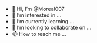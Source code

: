 - 👋 Hi, I’m @Moreal007
- 👀 I’m interested in ...
- 🌱 I’m currently learning ...
- 💞️ I’m looking to collaborate on ...
- 📫 How to reach me ...

<!---
Moreal007/Moreal007 is a ✨ special ✨ repository because its `README.md` (this file) appears on your GitHub profile.
You can click the Preview link to take a look at your changes.
---### Keybase proof

I hereby claim:

  * I am moreal007 on github.
  * I am moreal007 (https://keybase.io/moreal007) on keybase.
  * I have a public key ASAEPmIdxhXs5-nVCLWrdiFi-jrGAnrpNRynXOgf0uwhbgo

To claim this, I am signing this object:

```json
{
  "body": {
    "key": {
      "eldest_kid": "0120043e621dc615ece7e9d508b5ab762162fa3ac6027ae9351ca75ce81fd2ec216e0a",
      "host": "keybase.io",
      "kid": "0120043e621dc615ece7e9d508b5ab762162fa3ac6027ae9351ca75ce81fd2ec216e0a",
      "uid": "d80b5c2fda7cfc4a9ff2b9ee6dbe2819",
      "username": "moreal007"
    },
    "merkle_root": {
      "ctime": 1622806206,
      "hash": "26d2573f62b9afe365bafd09a2bbee05a19efed73faf43c1370b86cf6fbbf6f24c01289558269f6267515bf9f186cb09ec673a1d7ddfc695a4c1de6e30e77001",
      "hash_meta": "a8e379422a1970acb3150d00b4e2e489d289d7c70cb93d9283603b5e198680d0",
      "seqno": 20113494
    },
    "service": {
      "entropy": "jVyOeuzwge5PrEMg6TjyyDlG",
      "name": "github",
      "username": "moreal007"
    },
    "type": "web_service_binding",
    "version": 2
  },
  "client": {
    "name": "keybase.io go client",
    "version": "5.6.0"
  },
  "ctime": 1622806248,
  "expire_in": 504576000,
  "prev": "92b3a2b17f76f624d57cdd3f672e05b73bc57e30b89cc248c22b8a5482b7c9cd",
  "seqno": 7,
  "tag": "signature"
}
```

with the key [ASAEPmIdxhXs5-nVCLWrdiFi-jrGAnrpNRynXOgf0uwhbgo](https://keybase.io/moreal007), yielding the signature:

```
hKRib2R5hqhkZXRhY2hlZMOpaGFzaF90eXBlCqNrZXnEIwEgBD5iHcYV7Ofp1Qi1q3YhYvo6xgJ66TUcp1zoH9LsIW4Kp3BheWxvYWTESpcCB8QgkrOisX929iTVfN0/Zy4FtzvFfjC4nMJIwiuKVIK3yc3EIKBjgx0n6B+suqICb9VspbmTbJhjB+cdeeclTzFYCy3JAgHCo3NpZ8RAxmCwpiKGrzmi+ObfjKTEo8tpo9I5veqM/n2KMLCUlsYXZLgeIEL5t7SCse7cFt7eQL3gtbZYymR93/0tN57lBKhzaWdfdHlwZSCkaGFzaIKkdHlwZQildmFsdWXEIMEEIGBl8LaVuohBLHAG9NHJIJaE6fljAyR5NFPQDSAio3RhZ80CAqd2ZXJzaW9uAQ==

```

And finally, I am proving ownership of the github account by posting this as a gist.

### My publicly-auditable identity:

https://keybase.io/moreal007

### From the command line:

Consider the [keybase command line program](https://keybase.io/download).

```bash
# look me up
keybase id moreal007
```
